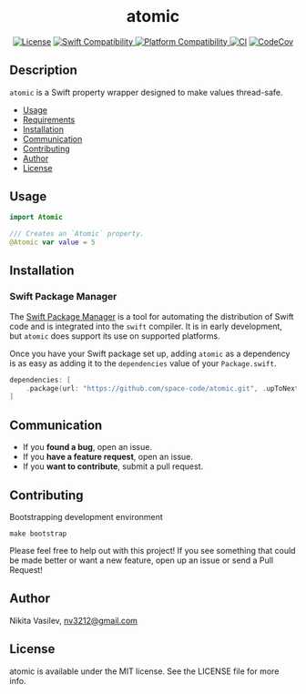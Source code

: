 <h1 align="center" style="margin-top: 0px;">atomic</h1>

<p align="center">
<a href="https://github.com/space-code/atomic/blob/main/LICENSE"><img alt="License" src="https://img.shields.io/github/license/space-code/atomic?style=flat"></a> 
<a href="https://swiftpackageindex.com/space-code/atomic"><img alt="Swift Compatibility" src="https://img.shields.io/endpoint?url=https%3A%2F%2Fswiftpackageindex.com%2Fapi%2Fpackages%2Fspace-code%2Fatomic%2Fbadge%3Ftype%3Dswift-versions">
<a href="https://swiftpackageindex.com/space-code/atomic"><img alt="Platform Compatibility" src="https://img.shields.io/endpoint?url=https%3A%2F%2Fswiftpackageindex.com%2Fapi%2Fpackages%2Fspace-code%2Fatomic%2Fbadge%3Ftype%3Dplatforms">
<a href="https://github.com/space-code/atomic"><img alt="CI" src="https://github.com/space-code/atomic/actions/workflows/ci.yml/badge.svg?branch=main"></a>
<a href="https://codecov.io/gh/space-code/atomic"><img alt="CodeCov" src="https://codecov.io/gh/space-code/atomic/graph/badge.svg?token=XEAA2PB5PP"></a>
</p>

## Description
`atomic` is a Swift property wrapper designed to make values thread-safe.

- [Usage](#usage)
- [Requirements](#requirements)
- [Installation](#installation)
- [Communication](#communication)
- [Contributing](#contributing)
- [Author](#author)
- [License](#license)

## Usage

```swift
import Atomic

/// Creates an `Atomic` property.
@Atomic var value = 5
```

## Installation
### Swift Package Manager

The [Swift Package Manager](https://swift.org/package-manager/) is a tool for automating the distribution of Swift code and is integrated into the `swift` compiler. It is in early development, but `atomic` does support its use on supported platforms.

Once you have your Swift package set up, adding `atomic` as a dependency is as easy as adding it to the `dependencies` value of your `Package.swift`.

```swift
dependencies: [
    .package(url: "https://github.com/space-code/atomic.git", .upToNextMajor(from: "1.0.0"))
]
```

## Communication
- If you **found a bug**, open an issue.
- If you **have a feature request**, open an issue.
- If you **want to contribute**, submit a pull request.

## Contributing
Bootstrapping development environment

```
make bootstrap
```

Please feel free to help out with this project! If you see something that could be made better or want a new feature, open up an issue or send a Pull Request!

## Author
Nikita Vasilev, nv3212@gmail.com

## License
atomic is available under the MIT license. See the LICENSE file for more info.